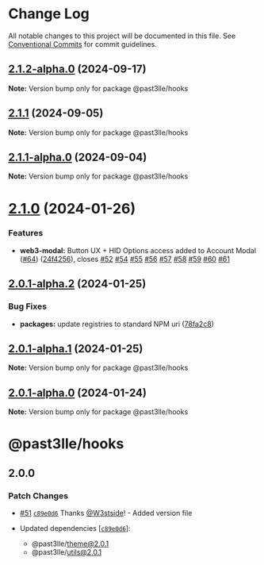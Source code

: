 # Change Log

All notable changes to this project will be documented in this file.
See [Conventional Commits](https://conventionalcommits.org) for commit guidelines.

## [2.1.2-alpha.0](https://github.com/PAST3LLE/schematics-monorepo/compare/@past3lle/hooks@2.1.1...@past3lle/hooks@2.1.2-alpha.0) (2024-09-17)

**Note:** Version bump only for package @past3lle/hooks





## [2.1.1](https://github.com/PAST3LLE/schematics-monorepo/compare/@past3lle/hooks@2.1.1-alpha.0...@past3lle/hooks@2.1.1) (2024-09-05)

**Note:** Version bump only for package @past3lle/hooks





## [2.1.1-alpha.0](https://github.com/PAST3LLE/schematics-monorepo/compare/@past3lle/hooks@2.1.0...@past3lle/hooks@2.1.1-alpha.0) (2024-09-04)

**Note:** Version bump only for package @past3lle/hooks





# [2.1.0](https://github.com/PAST3LLE/schematics-monorepo/compare/@past3lle/hooks@2.0.0-alpha.3...@past3lle/hooks@2.1.0) (2024-01-26)


### Features

* **web3-modal:** Button UX + HID Options access added to Account Modal ([#64](https://github.com/PAST3LLE/schematics-monorepo/issues/64)) ([24f4256](https://github.com/PAST3LLE/schematics-monorepo/commit/24f42567db28f175cadcd6ec581a5cb8b7ea6c74)), closes [#52](https://github.com/PAST3LLE/schematics-monorepo/issues/52) [#54](https://github.com/PAST3LLE/schematics-monorepo/issues/54) [#55](https://github.com/PAST3LLE/schematics-monorepo/issues/55) [#56](https://github.com/PAST3LLE/schematics-monorepo/issues/56) [#57](https://github.com/PAST3LLE/schematics-monorepo/issues/57) [#58](https://github.com/PAST3LLE/schematics-monorepo/issues/58) [#59](https://github.com/PAST3LLE/schematics-monorepo/issues/59) [#60](https://github.com/PAST3LLE/schematics-monorepo/issues/60) [#61](https://github.com/PAST3LLE/schematics-monorepo/issues/61)





## [2.0.1-alpha.2](https://github.com/PAST3LLE/schematics-monorepo/compare/@past3lle/hooks@2.0.1-alpha.1...@past3lle/hooks@2.0.1-alpha.2) (2024-01-25)


### Bug Fixes

* **packages:** update registries to standard NPM uri ([78fa2c8](https://github.com/PAST3LLE/schematics-monorepo/commit/78fa2c870d2458a22fa0109a2aa29fde94b1cb64))





## [2.0.1-alpha.1](https://github.com/PAST3LLE/schematics-monorepo/compare/@past3lle/hooks@2.0.1-alpha.0...@past3lle/hooks@2.0.1-alpha.1) (2024-01-25)

**Note:** Version bump only for package @past3lle/hooks





## [2.0.1-alpha.0](https://github.com/PAST3LLE/schematics-monorepo/compare/@past3lle/hooks@2.0.0-alpha.3...@past3lle/hooks@2.0.1-alpha.0) (2024-01-24)

**Note:** Version bump only for package @past3lle/hooks





# @past3lle/hooks

## 2.0.0

### Patch Changes

- [#51](https://github.com/PAST3LLE/monorepo/pull/51) [`c89e0d6`](https://github.com/PAST3LLE/monorepo/commit/c89e0d68f2bcadfd418e04737b5ba1416d714796) Thanks [@W3stside](https://github.com/W3stside)! - Added version file

- Updated dependencies [[`c89e0d6`](https://github.com/PAST3LLE/monorepo/commit/c89e0d68f2bcadfd418e04737b5ba1416d714796)]:
  - @past3lle/theme@2.0.1
  - @past3lle/utils@2.0.1
